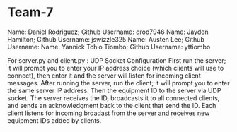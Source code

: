 # Team-7
Name: Daniel Rodriguez; Github Username: drod7946
Name: Jayden Hamilton; Github Username: jswizzle325
Name: Austen Lee; Github Username: 
Name: Yannick Tchio Tiombo; Github Username: yttiombo


For server.py and client.py : UDP Socket Configuration
First run the server; it will prompt you to enter your IP address choice (which clients will use to connect), then enter it and the server will listen for incoming client messages. After running the server, run the client; it will prompt you to enter the same server IP address. Then the equipment ID to the server via UDP socket.
The server receives the ID, broadcasts it to all connected clients, and sends an acknowledgment back to the client that send the ID. Each client listens for incoming broadast from the server and receives new equipment IDs added by clients. 
